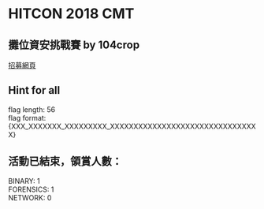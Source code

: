# HITCON 2018 CMT
## 攤位資安挑戰賽 by 104crop
[招募網頁](https://infosecteam.104.com.tw/)<br />

## Hint for all
flag length: 56<br />
flag format: {XXX_XXXXXXX_XXXXXXXXX_XXXXXXXXXXXXXXXXXXXXXXXXXXXXXXXX}

## 活動已結束，領賞人數：
BINARY: 1<br />
FORENSICS: 1<br />
NETWORK: 0<br />
